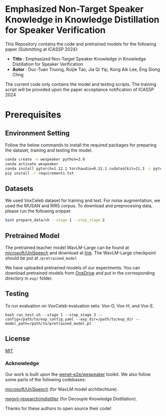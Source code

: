 # Emphasized Non-Target Speaker Knowledge in Knowledge Distillation for Speaker Verification

This Repository contains the code and pretrained models for the following paper (Submitting at ICASSP 2024):

* **Title** : Emphasized Non-Target Speaker Knowledge in Knowledge Distillation for Speaker Verification
* **Autor** : Duc-Tuan Truong, Ruijie Tao, Jia Qi Yip, Kong Aik Lee, Eng Siong Chng

The current code only contains the model and testing scripts. The training script will be provided upon the paper acceptance notification of ICASSP 2024

# Prerequisites

## Environment Setting
Follow the below commands to install the required packages for preparing the dataset, training and testing the model.

``` sh
conda create -n wespeaker python=3.9
conda activate wespeaker
conda install pytorch=1.12.1 torchaudio=0.12.1 cudatoolkit=11.3 -c pytorch -c conda-forge
pip install -r requirements.txt
```

## Datasets

We used VoxCeleb dataset for training and test. For noise augmentation, we used the MUSAN and RIRS corpus. To download and preprocesing data, please run the following snippet  

``` sh
bash prepare_data/sh --stage 1 --stop_stage 2
```

## Pretrained Model
The pretrained teacher model WavLM-Large can be found at [microsoft/UniSpeech](https://github.com/microsoft/UniSpeech/tree/main/downstreams/speaker_verification) and download at [link](https://drive.google.com/file/d/1-aE1NfzpRCLxA4GUxX9ITI3F9LlbtEGP/view?usp=sharing). The WavLM-Large checkpoint should be put at `/pretrained_model`

We have uploaded pretrained models of our experiments. You can download pretrained models from [OneDrive](https://entuedu-my.sharepoint.com/:f:/g/personal/truongdu001_e_ntu_edu_sg/EpjkpezMPC9Fmrng3w73iVcB7aFORZoiNWg458Y3RlOGOA?e=FhYn6Q) and put in the corresponding directory in `exp/` folder. 

## Testing
To run evaluation on VoxCeleb evaluation sets: Vox-O, Vox-H, and Vox-E. 
```
bash run_test.sh --stage 1 --stop_stage 3 --config=/path/to/exp_config.yaml --exp_dir=/path/to/exp_dir --model_path=/path/to/pretrained_model.pt
```

## License
[MIT](https://choosealicense.com/licenses/mit/)

### Acknowledge

Our work is built upon the [wenet-e2e/wespeaker](https://github.com/wenet-e2e/wespeaker) toolkit. We also follow some parts of the following codebases:

[microsoft/UniSpeech](https://github.com/microsoft/UniSpeech) (for WavLM model architechture).

[megvii-research/mdistiller](https://github.com/megvii-research/mdistiller) (for Decouple Knowledge Distillation).

Thanks for these authors to open source their code!